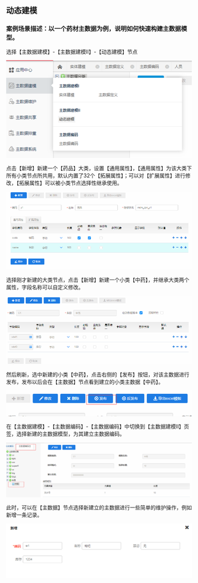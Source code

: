 ## 动态建模

### 案例场景描述：以一个药材主数据为例，说明如何快速构建主数据模型。

选择【主数据建模】-【主数据建模II】-【动态建模】节点

![](/articles/mdm/4-/images/3/1-1.png)

点击【新增】新建一个【药品】大类，设置【通用属性】，【通用属性】为该大类下所有小类节点所共用，默认内置了32个【拓展属性】；可以对【扩展属性】进行修改，【拓展属性】可以被小类节点选择性继承使用。

![](/articles/mdm/4-/images/3/2.png)

选择刚才新建的大类节点，点击【新增】新建一个小类【中药】，并继承大类两个属性，字段名称可以自定义修改。

![](/articles/mdm/4-/images/3/3.png)

然后刷新，选中新建的小类【中药】，点击右侧的【发布】按钮，对该主数据进行发布，发布以后会在【主数据】节点看到建立的小类主数据【中药】。

![](/articles/mdm/4-/images/3/4.png)

在【主数据建模】-【主数据编码】-【主数据编码】中切换到【主数据建模II】页签，选择新建的主数据模型，为其建立主数据编码。

![](/articles/mdm/4-/images/3/5.png)

此时，可以在【主数据】节点选择新建立的主数据进行一些简单的维护操作，例如新增一条记录。

![](/articles/mdm/4-/images/3/6.png)

